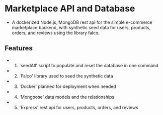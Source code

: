 # Marketplace API and Database
- A dockerized Node.js, MongoDB rest api for the simple e-commerce marketplace backend, with synthetic seed data for users, products, orders, and reviews using the library falco.

## Features
- 1. 'seedAll' script to populate and reset the database in one command
- 2. 'Falco' library used to seed the synthetic data
- 3. 'Docker' planned for deployment when needed
- 4. 'Mongoose' data models and the relationships
- 5. 'Express' rest api for users, products, orders, and reviews


